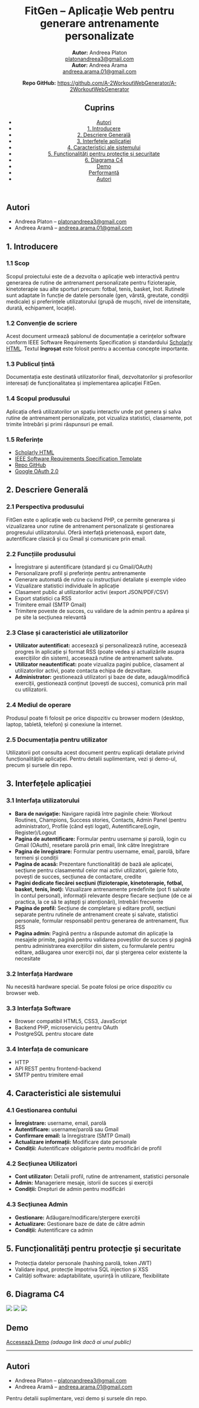 <!DOCTYPE html>
<html lang="ro" prefix="scholarly: http://scholarly-html.org/vocab#">
<head>
  <meta charset="UTF-8">
  <title>FitGen – Aplicație Web pentru generare antrenamente personalizate</title>
  <meta name="author" content="Andreea Platon, Andreea Aramă">
  <meta name="description" content="Documentație completă pentru FitGen, aplicație web de generare antrenamente personalizate.">
  <link rel="canonical" href="https://github.com/A-2WorkoutWebGenerator/A-2WorkoutWebGenerator">
</head>
<body typeof="scholarly:ScholarlyArticle">
<header>
  <h1 property="scholarly:title">FitGen – Aplicație Web pentru generare antrenamente personalizate</h1>
  <p>
    <strong>Autor:</strong> <span property="scholarly:author">Andreea Platon</span><br>
    <a href="mailto:platonandreea3@gmail.com">platonandreea3@gmail.com</a><br>
    <strong>Autor:</strong> <span property="scholarly:author">Andreea Arama</span><br>
    <a href="mailto:andreea.arama.01@gmail.com">andreea.arama.01@gmail.com</a>
  </p>
  <p>
    <strong>Repo GitHub:</strong> <a href="https://github.com/A-2WorkoutWebGenerator/A-2WorkoutWebGenerator">https://github.com/A-2WorkoutWebGenerator/A-2WorkoutWebGenerator</a>
  </p>
  <nav>
    <h2>Cuprins</h2>
    <ul>
      <li><a href="#autori">Autori</a></li>
      <li><a href="#1-introducere">1. Introducere</a></li>
      <li><a href="#2-descriere-generala">2. Descriere Generală</a></li>
      <li><a href="#3-interfetele-aplicatiei">3. Interfețele aplicației</a></li>
      <li><a href="#4-caracteristici-ale-sistemului">4. Caracteristici ale sistemului</a></li>
      <li><a href="#5-functionalitati-pentru-protectie-si-securitate">5. Funcționalități pentru protecție și securitate</a></li>
      <li><a href="#6-diagrama-c4">6. Diagrama C4</a></li>
      <li><a href="#demo">Demo</a></li>
      <li><a href="#performance">Performanță</a></li>
      <li><a href="#autori">Autori</a></li>
    </ul>
  </nav>
</header>

<main>
  <section id="autori" typeof="scholarly:ContributorRole">
    <h2>Autori</h2>
    <ul>
      <li>
        <span property="scholarly:author">Andreea Platon</span> – <a href="mailto:andreeaplaton20@gmail.com">platonandreea3@gmail.com</a>
      </li>
      <li>
        <span property="scholarly:author">Andreea Aramă</span> – <a href="mailto:andreeaplaton20@gmail.com">andreea.arama.01@gmail.com</a>
      </li>
    </ul>
  </section>

  <section id="1-introducere" typeof="scholarly:Introduction">
    <h2>1. Introducere</h2>
    <section id="11-scop">
      <h3>1.1 Scop</h3>
      <p>
        Scopul proiectului este de a dezvolta o aplicație web interactivă pentru generarea de rutine de antrenament personalizate pentru fizioterapie, kinetoterapie sau alte sporturi precum: fotbal, tenis, basket, înot. Rutinele sunt adaptate în funcție de datele personale (gen, vârstă, greutate, condiții medicale) și preferințele utilizatorului (grupă de mușchi, nivel de intensitate, durată, echipament, locație).
      </p>
    </section>
    <section id="12-conventie-de-scriere">
      <h3>1.2 Convenție de scriere</h3>
      <p>
        Acest document urmează șablonul de documentație a cerințelor software conform IEEE Software Requirements Specification și standardului <a href="https://scholarly-html.org/">Scholarly HTML</a>. Textul <strong>îngroșat</strong> este folosit pentru a accentua concepte importante.
      </p>
    </section>
    <section id="13-publicul-tinta">
      <h3>1.3 Publicul țintă</h3>
      <p>
        Documentația este destinată utilizatorilor finali, dezvoltatorilor și profesorilor interesați de funcționalitatea și implementarea aplicației FitGen.
      </p>
    </section>
    <section id="14-scopul-produsului">
      <h3>1.4 Scopul produsului</h3>
      <p>
        Aplicația oferă utilizatorilor un spațiu interactiv unde pot genera și salva rutine de antrenament personalizate, pot vizualiza statistici, clasamente, pot trimite întrebări și primi răspunsuri pe email.
      </p>
    </section>
    <section id="15-referinte">
      <h3>1.5 Referințe</h3>
      <ul>
        <li><a href="https://scholarly-html.org/">Scholarly HTML</a></li>
        <li><a href="https://github.com/hhru/template-srs">IEEE Software Requirements Specification Template</a></li>
        <li><a href="https://github.com/A-2WorkoutWebGenerator/A-2WorkoutWebGenerator">Repo GitHub</a></li>
        <li><a href="https://developers.google.com/identity/protocols/oauth2">Google OAuth 2.0</a></li>
      </ul>
    </section>
  </section>

  <section id="2-descriere-generala" typeof="scholarly:Background">
    <h2>2. Descriere Generală</h2>
    <section id="21-perspectiva-produsului">
      <h3>2.1 Perspectiva produsului</h3>
      <p>
        FitGen este o aplicație web cu backend PHP, ce permite generarea și vizualizarea unor rutine de antrenament personalizate și gestionarea progresului utilizatorului. Oferă interfață prietenoasă, export date, autentificare clasică și cu Gmail și comunicare prin email.
      </p>
    </section>
    <section id="22-functiile-produsului">
      <h3>2.2 Funcțiile produsului</h3>
      <ul>
        <li>Înregistrare și autentificare (standard și cu Gmail/OAuth)</li>
        <li>Personalizare profil și preferințe pentru antrenamente</li>
        <li>Generare automată de rutine cu instrucțiuni detaliate și exemple video</li>
        <li>Vizualizare statistici individuale în aplicație</li>
        <li>Clasament public al utilizatorilor activi (export JSON/PDF/CSV)</li>
        <li>Export statistici ca RSS</li>
        <li>Trimitere email (SMTP Gmail)</li>
        <li>Trimitere poveste de succes, cu validare de la admin pentru a apărea și pe site la secțiunea relevantă</li>
      </ul>
    </section>
    <section id="23-clase-si-caracteristici-ale-utilizatorilor">
      <h3>2.3 Clase și caracteristici ale utilizatorilor</h3>
      <ul>
        <li><strong>Utilizator autentificat:</strong> accesează și personalizează rutine, accesează progres în aplicație și format RSS (poate vedea și actualizările asupra exercițiilor din sistem), accesează rutine de antrenament salvate.</li>
        <li><strong>Utilizator neautentificat:</strong> poate vizualiza pagini publice, clasament al utilizatorilor activi, poate contacta echipa de dezvoltare.</li>
        <li><strong>Administrator:</strong> gestionează utilizatori și baze de date, adaugă/modifică exerciții, gestionează conținut (povești de succes), comunică prin mail cu utilizatorii.</li>
      </ul>
    </section>
    <section id="24-mediul-de-operare">
      <h3>2.4 Mediul de operare</h3>
      <p>
        Produsul poate fi folosit pe orice dispozitiv cu browser modern (desktop, laptop, tabletă, telefon) și conexiune la internet.
      </p>
    </section>
    <section id="25-documentatia-pentru-utilizator">
      <h3>2.5 Documentația pentru utilizator</h3>
      <p>
        Utilizatorii pot consulta acest document pentru explicații detaliate privind funcționalitățile aplicației. Pentru detalii suplimentare, vezi și demo-ul, precum și sursele din repo.
      </p>
    </section>
  </section>

  <section id="3-interfetele-aplicatiei" typeof="scholarly:Methods">
    <h2>3. Interfețele aplicației</h2>
    <section id="31-interfata-utilizatorului">
      <h3>3.1 Interfața utilizatorului</h3>
      <ul>
        <li><strong>Bara de navigație:</strong> Navigare rapidă între paginile cheie: Workout Routines, Champions, Success stories, Contacts, Admin Panel (pentru administrator), 
        Profile (când ești logat), Autentificare(Login, Register)/Logout</li>
        <li><strong>Pagina de autentificare:</strong> Formular pentru username și parolă, login cu Gmail (OAuth), resetare parolă prin email, link către înregistrare</li>
        <li><strong>Pagina de înregistrare:</strong> Formular pentru username, email, parolă, bifare termeni și condiții</li>
        <li><strong>Pagina de acasă:</strong> Prezentare functionalități de bază ale aplicaței, secțiune pentru clasamentul celor mai activi utilizatori, galerie foto, povești de succes, secțiunea de contactare, credite</li>
        <li><strong>Pagini dedicate fiecărei secțiuni (fizioterapie, kinetoterapie, fotbal, basket, tenis, înot):</strong> Vizualizare antrenamente predefinite (pot fi salvate în contul personal), informații relevante despre fiecare secțiune (de ce ai practica, la ce să te aștepți și atenționări), întrebări frecvente </li>
        <li><strong>Pagina de profil:</strong> Secțiune de completare și editare profil, secțiuni separate pentru rutinele de antrenament create și salvate, statistici personale, formular responsabil pentru generarea de antrenament, flux RSS</li>
        <li><strong>Pagina admin:</strong> Pagină pentru a răspunde automat din aplicație la mesajele primite, pagină pentru validarea poveștilor de succes și pagină pentru administrarea exercițiilor din sistem, cu formularele pentru editare, adăugarea unor exerciții noi, dar și ștergerea celor existente la necesitate</li>
      </ul>
    </section>
    <section id="32-interfata-hardware">
      <h3>3.2 Interfața Hardware</h3>
      <p>
        Nu necesită hardware special. Se poate folosi pe orice dispozitiv cu browser web.
      </p>
    </section>
    <section id="33-interfata-software">
      <h3>3.3 Interfața Software</h3>
      <ul>
        <li>Browser compatibil HTML5, CSS3, JavaScript</li>
        <li>Backend PHP, microserviciu pentru OAuth</li>
        <li>PostgreSQL pentru stocare date</li>
      </ul>
    </section>
    <section id="34-interfata-de-comunicare">
      <h3>3.4 Interfața de comunicare</h3>
      <ul>
        <li>HTTP</li>
        <li>API REST pentru frontend-backend</li>
        <li>SMTP pentru trimitere email</li>
      </ul>
    </section>
  </section>

  <section id="4-caracteristici-ale-sistemului" typeof="scholarly:Results">
    <h2>4. Caracteristici ale sistemului</h2>
    <section id="41-gestionarea-contului">
      <h3>4.1 Gestionarea contului</h3>
      <ul>
        <li><strong>Înregistrare:</strong> username, email, parolă</li>
        <li><strong>Autentificare:</strong> username/parolă sau Gmail</li>
        <li><strong>Confirmare email:</strong> la înregistrare (SMTP Gmail)</li>
        <li><strong>Actualizare informații:</strong> Modificare date personale</li>
        <li><strong>Condiții:</strong> Autentificare obligatorie pentru modificări de profil</li>
      </ul>
    </section>
    <section id="42-sectiunea-utilizatori">
      <h3>4.2 Secțiunea Utilizatori</h3>
      <ul>
        <li><strong>Cont utilizator:</strong> Detalii profil, rutine de antrenament, statistici personale</li>
        <li><strong>Admin:</strong> Manageriere mesaje, istorii de succes și exerciții</li>
        <li><strong>Condiții:</strong> Drepturi de admin pentru modificări</li>
      </ul>
    </section>
    <section id="43-sectiunea-admin">
      <h3>4.3 Secțiunea Admin</h3>
      <ul>
        <li><strong>Gestionare:</strong> Adăugare/modificare/ștergere exerciții</li>
        <li><strong>Actualizare:</strong> Gestionare baze de date de către admin</li>
        <li><strong>Condiții:</strong> Autentificare ca admin</li>
      </ul>
    </section>
  </section>

  <section id="5-functionalitati-pentru-protectie-si-securitate" typeof="scholarly:Discussion">
    <h2>5. Funcționalități pentru protecție și securitate</h2>
    <ul>
      <li>Protecția datelor personale (hashing parolă, token JWT)</li>
      <li>Validare input, protecție împotriva SQL injection și XSS</li>
      <li>Calități software: adaptabilitate, ușurință în utilizare, flexibilitate</li>
    </ul>
  </section>

  <section id="6-diagrama-c4" typeof="scholarly:Materials">
    <h2>6. Diagrama C4</h2>
    <p>
        <img src="C4_diagrams/nivelul1.png">
        <img src="C4_diagrams/nivelul2.png">
        <img src="C4_diagrams/nivelul3.png">
    </p>
  </section>

  <section id="demo" typeof="scholarly:Materials">
    <h2>Demo</h2>
    <p>
      <a href="#">Accesează Demo</a> <em>(adauga link dacă ai unul public)</em>
    </p>
  </section>
</main>

<footer>
  <hr>
  <section id="autori-1">
    <h2>Autori</h2>
    <ul>
      <li>
        <span property="scholarly:author">Andreea Platon</span> – <a href="mailto:platonandreea3@gmail.com">platonandreea3@gmail.com</a>
      </li>
      <li>
        <span property="scholarly:author">Andreea Aramă</span> – <a href="mailto:andreea.arama.01@gmail.com">andreea.arama.01@gmail.com</a>
      </li>
    </ul>
  </section>
  <p>
    Pentru detalii suplimentare, vezi demo și sursele din repo.
  </p>
</footer>
</body>
</html>
